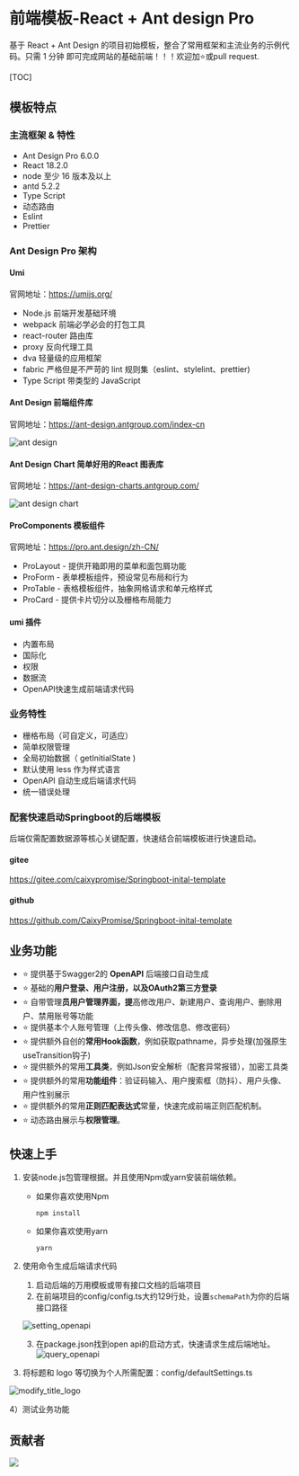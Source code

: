 # 前端模板-React + Ant design Pro



基于 React + Ant Design 的项目初始模板，整合了常用框架和主流业务的示例代码。只需 1 分钟 即可完成网站的基础前端！！！欢迎加:star:或pull request.

[TOC]

## 模板特点

### 主流框架 & 特性

+ Ant Design Pro 6.0.0
+ React 18.2.0
+ node 至少 16 版本及以上
+ antd 5.2.2
+ Type Script
+ 动态路由
+ Eslint
+ Prettier

### Ant Design Pro 架构

#### Umi

官网地址：https://umijs.org/

+ Node.js 前端开发基础环境
+ webpack 前端必学必会的打包工具
+ react-router 路由库
+ proxy 反向代理工具
+ dva 轻量级的应用框架
+ fabric 严格但是不严苛的 lint 规则集（eslint、stylelint、prettier)
+ Type Script 带类型的 JavaScript

#### Ant Design 前端组件库

官网地址：https://ant-design.antgroup.com/index-cn

![ant design](/docs/ant_design.png)

#### Ant Design Chart 简单好用的React 图表库

官网地址：https://ant-design-charts.antgroup.com/

![ant design chart](/docs/ant_design_chart.png)

#### ProComponents 模板组件

官网地址：https://pro.ant.design/zh-CN/

+ ProLayout - 提供开箱即用的菜单和面包屑功能
+ ProForm - 表单模板组件，预设常见布局和行为
+ ProTable - 表格模板组件，抽象网格请求和单元格样式
+ ProCard - 提供卡片切分以及栅格布局能力

#### umi 插件

+ 内置布局
+ 国际化
+ 权限
+ 数据流
+ OpenAPI快速生成前端请求代码

### 业务特性

+ 栅格布局（可自定义，可适应）
+ 简单权限管理 
+ 全局初始数据（ getInitialState )
+ 默认使用 less 作为样式语言
+ OpenAPI 自动生成后端请求代码
+ 统一错误处理

### 配套快速启动Springboot的后端模板

后端仅需配置数据源等核心关键配置，快速结合前端模板进行快速启动。

#### gitee

https://gitee.com/caixypromise/Springboot-inital-template

#### github

https://github.com/CaixyPromise/Springboot-inital-template

## 业务功能

+ :star: 提供基于Swagger2的 **OpenAPI** 后端接口自动生成
+ :star: 基础的**用户登录、用户注册，以及OAuth2第三方登录**
+ :star: 自带管理**员用户管理界面，提**高修改用户、新建用户、查询用户、删除用户、禁用账号等功能
+ :star: 提供基本个人账号管理（上传头像、修改信息、修改密码）
+ :star: 提供额外自创的**常用Hook函数**，例如获取pathname，异步处理(加强原生useTransition钩子)
+ :star: 提供额外的常用**工具类**，例如Json安全解析（配套异常报错），加密工具类
+ :star: 提供额外的常用**功能组件**：验证码输入、用户搜索框（防抖）、用户头像、用户性别展示
+ :star: 提供额外的常用**正则匹配表达式**常量，快速完成前端正则匹配机制。
+ :star: 动态路由展示与**权限管理**。

## 快速上手

1. 安装node.js包管理根据。并且使用Npm或yarn安装前端依赖。

   - 如果你喜欢使用Npm

     ```shell
     npm install
     ```

   - 如果你喜欢使用yarn

     ```shell
     yarn
     ```

2. 使用命令生成后端请求代码

   1. 启动后端的万用模板或带有接口文档的后端项目
   2. 在前端项目的config/config.ts大约129行处，设置`schemaPath`为你的后端接口路径

   ![setting_openapi](/docs/setting_openapi.png)

   3. 在package.json找到open api的启动方式，快速请求生成后端地址。
      ![query_openapi](/docs/query_openapi.png)

3. 将标题和 logo 等切换为个人所需配置：config/defaultSettings.ts

![modify_title_logo](/docs/modify_title_logo.png)

4）测试业务功能

## 贡献者

<a href="https://github.com/CaixyPromise/React-fronted-template/graphs/contributors">   <img src="https://contrib.rocks/image?repo=CaixyPromise/React-fronted-template" /> </a>

